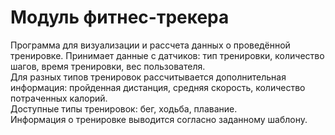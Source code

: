 Модуль фитнес-трекера
=====================

Программа для визуализации и рассчета данных о проведённой тренировке.
Принимает данные с датчиков: тип тренировки, количество шагов, время тренировки, вес пользователя.  
Для разных типов тренировок рассчитывается дополнительная информация: пройденная дистанция, средняя скорость, количество потраченных калорий.  
Доступные типы тренировок: бег, ходьба, плавание.  
Информация о тренировке выводится согласно заданному шаблону.
